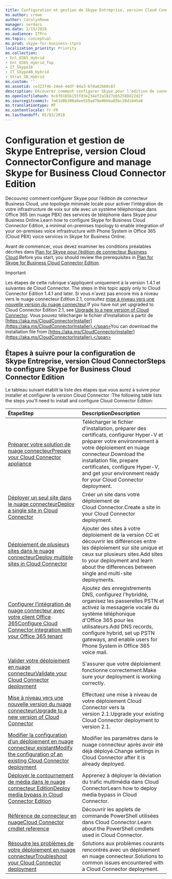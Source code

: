 ```yaml
---
title: Configuration et gestion de Skype Entreprise, version Cloud Connector
ms.author: crowe
author: CarolynRowe
manager: serdars
ms.date: 2/15/2018
ms.audience: ITPro
ms.topic: conceptual
ms.prod: skype-for-business-itpro
localization_priority: Priority
ms.collection:
- Ent_O365_Hybrid
- Ent_O365_Hybrid_Top
- IT_Skype16
- IT_Skype4B_Hybrid
- Strat_SB_Hybrid
ms.custom: ''
ms.assetid: ce323f4b-24e4-4ddf-84a3-67da82bb0c87
description: Découvrez comment configurer Skype pour l’édition de connecteur Business Cloud, une topologie minimale locale pour activer l’intégration de votre infrastructure de voix sur site avec un système téléphonique dans Office 365 (en nuage PBX) des services de téléphonie dans Skype pour Business Online.
ms.openlocfilehash: 6cbf01b5b155fd3e234ef2a1827eb52580d22d2f
ms.sourcegitcommit: fa61d0b380a6ee559ad78e06bba85bc28d1045a6
ms.translationtype: MT
ms.contentlocale: fr-FR
ms.lasthandoff: 05/03/2018
---
```

# <a name="configure-and-manage-skype-for-business-cloud-connector-edition"></a><span data-ttu-id="83ca4-103">Configuration et gestion de Skype Entreprise, version Cloud Connector</span><span class="sxs-lookup"><span data-stu-id="83ca4-103">Configure and manage Skype for Business Cloud Connector Edition</span></span>
 
<span data-ttu-id="83ca4-104">Découvrez comment configurer Skype pour l’édition de connecteur Business Cloud, une topologie minimale locale pour activer l’intégration de votre infrastructure de voix sur site avec un système téléphonique dans Office 365 (en nuage PBX) des services de téléphonie dans Skype pour Business Online.</span><span class="sxs-lookup"><span data-stu-id="83ca4-104">Learn how to configure Skype for Business Cloud Connector Edition, a minimal on-premises topology to enable integration of your on-premises voice infrastructure with Phone System in Office 365 (Cloud PBX) voice services in Skype for Business Online.</span></span> 
  
<span data-ttu-id="83ca4-105">Avant de commencer, vous devez examiner les conditions préalables décrites dans [Plan for Skype pour l’édition de connecteur Business Cloud](plan-skype-for-business-cloud-connector-edition.md).</span><span class="sxs-lookup"><span data-stu-id="83ca4-105">Before you start, you should review the prerequisites in [Plan for Skype for Business Cloud Connector Edition](plan-skype-for-business-cloud-connector-edition.md).</span></span>
  
> [!IMPORTANT]
> <span data-ttu-id="83ca4-106">Les étapes de cette rubrique s'appliquent uniquement à la version 1.4.1 et suivantes de Cloud Connector. </span><span class="sxs-lookup"><span data-stu-id="83ca4-106">The steps in this topic apply only to Cloud Connector Edition 1.4.1 and later.</span></span> <span data-ttu-id="83ca4-107">Si vous n'avez pas encore mis à niveau vers le nuage connecteur Edition 2.1, consultez [mise à niveau vers une nouvelle version du nuage connecteur](upgrade-to-a-new-version-of-cloud-connector.md).</span><span class="sxs-lookup"><span data-stu-id="83ca4-107">If you have not yet upgraded to Cloud Connector Edition 2.1, see [Upgrade to a new version of Cloud Connector](upgrade-to-a-new-version-of-cloud-connector.md).</span></span> <span data-ttu-id="83ca4-108">Vous pouvez télécharger le fichier d’installation à partir de [https://aka.ms/CloudConnectorInstaller](https://aka.ms/CloudConnectorInstaller).</span><span class="sxs-lookup"><span data-stu-id="83ca4-108">You can download the installation file from [https://aka.ms/CloudConnectorInstaller](https://aka.ms/CloudConnectorInstaller).</span></span> 
  
## <a name="steps-to-configure-skype-for-business-cloud-connector-edition"></a><span data-ttu-id="83ca4-109">Étapes à suivre pour la configuration de Skype Entreprise, version Cloud Connector</span><span class="sxs-lookup"><span data-stu-id="83ca4-109">Steps to configure Skype for Business Cloud Connector Edition</span></span>

<span data-ttu-id="83ca4-110">Le tableau suivant établit la liste des étapes que vous aurez à suivre pour installer et configurer la version Cloud Connector :</span><span class="sxs-lookup"><span data-stu-id="83ca4-110">The following table lists the steps you'll need to install and configure Cloud Connector Edition:</span></span>
  
|<span data-ttu-id="83ca4-111">**Étape**</span><span class="sxs-lookup"><span data-stu-id="83ca4-111">**Step**</span></span>|<span data-ttu-id="83ca4-112">**Description**</span><span class="sxs-lookup"><span data-stu-id="83ca4-112">**Description**</span></span>|
|:-----|:-----|
|[<span data-ttu-id="83ca4-113">Préparer votre solution de nuage connecteur</span><span class="sxs-lookup"><span data-stu-id="83ca4-113">Prepare your Cloud Connector appliance</span></span>](prepare-your-cloud-connector-appliance.md) <br/> |<span data-ttu-id="83ca4-114">Télécharger le fichier d’installation, préparer des certificats, configurer Hyper-V et préparer votre environnement à votre déploiement en nuage connecteur.</span><span class="sxs-lookup"><span data-stu-id="83ca4-114">Download the installation file, prepare certificates, configure Hyper-V, and get your environment ready for your Cloud Connector deployment.</span></span>  <br/> |
|[<span data-ttu-id="83ca4-115">Déployer un seul site dans le nuage connecteur</span><span class="sxs-lookup"><span data-stu-id="83ca4-115">Deploy a single site in Cloud Connector</span></span>](deploy-a-single-site-in-cloud-connector.md) <br/> |<span data-ttu-id="83ca4-116">Créer un site dans votre déploiement de Cloud Connector.</span><span class="sxs-lookup"><span data-stu-id="83ca4-116">Create a site in your Cloud Connector deployment.</span></span>  <br/> |
|[<span data-ttu-id="83ca4-117">Déploiement de plusieurs sites dans le nuage connecteur</span><span class="sxs-lookup"><span data-stu-id="83ca4-117">Deploy multiple sites in Cloud Connector</span></span>](deploy-multiple-sites-in-cloud-connector.md) <br/> |<span data-ttu-id="83ca4-118">Ajouter des sites à votre déploiement de la version CC et découvrir les différences entre les déploiement sur site unique et ceux sur plusieurs sites.</span><span class="sxs-lookup"><span data-stu-id="83ca4-118">Add sites to your deployment and learn about the differences between single and multi-site deployments.</span></span>  <br/> |
|[<span data-ttu-id="83ca4-119">Configurer l’intégration de nuage connecteur avec votre client Office 365</span><span class="sxs-lookup"><span data-stu-id="83ca4-119">Configure Cloud Connector integration with your Office 365 tenant</span></span>](configure-cloud-connector-integration-with-your-office-365-tenant.md) <br/> |<span data-ttu-id="83ca4-120">Ajoutez des enregistrements DNS, configurez l'hybridité, organisez les passerelles PSTN et activez la messagerie vocale du système téléphonique d'Office 365 pour les utilisateurs.</span><span class="sxs-lookup"><span data-stu-id="83ca4-120">Add DNS records, configure hybrid, set up PSTN gateways, and enable users for Phone System in Office 365 voice mail.</span></span>  <br/> |
|[<span data-ttu-id="83ca4-121">Valider votre déploiement en nuage connecteur</span><span class="sxs-lookup"><span data-stu-id="83ca4-121">Validate your Cloud Connector deployment</span></span>](validate-your-cloud-connector-deployment.md) <br/> |<span data-ttu-id="83ca4-122">S'assurer que votre déploiement fonctionne correctement.</span><span class="sxs-lookup"><span data-stu-id="83ca4-122">Make sure your deployment is working correctly.</span></span>  <br/> |
|[<span data-ttu-id="83ca4-123">Mise à niveau vers une nouvelle version du nuage connecteur</span><span class="sxs-lookup"><span data-stu-id="83ca4-123">Upgrade to a new version of Cloud Connector</span></span>](upgrade-to-a-new-version-of-cloud-connector.md) <br/> |<span data-ttu-id="83ca4-124">Effectuez une mise à niveau de votre déploiement Cloud Connector vers la version 2.1.</span><span class="sxs-lookup"><span data-stu-id="83ca4-124">Upgrade your existing Cloud Connector deployment to version 2.1.</span></span>  <br/> |
|[<span data-ttu-id="83ca4-125">Modifier la configuration d’un déploiement en nuage connecteur existant</span><span class="sxs-lookup"><span data-stu-id="83ca4-125">Modify the configuration of an existing Cloud Connector deployment</span></span>](modify-the-configuration-of-an-existing-cloud-connector-deployment.md) <br/> |<span data-ttu-id="83ca4-126">Modifier les paramètres dans le nuage connecteur après avoir été déjà déployé.</span><span class="sxs-lookup"><span data-stu-id="83ca4-126">Change settings in Cloud Connector after it is already deployed.</span></span>  <br/> |
|[<span data-ttu-id="83ca4-127">Déployer le contournement de média dans le nuage connecteur Edition</span><span class="sxs-lookup"><span data-stu-id="83ca4-127">Deploy media bypass in Cloud Connector Edition</span></span>](deploy-media-bypass-in-cloud-connector.md) <br/> |<span data-ttu-id="83ca4-128">Apprenez à déployer la déviation du trafic multimédia dans Cloud Connector</span><span class="sxs-lookup"><span data-stu-id="83ca4-128">Learn how to deploy media bypass in Cloud Connector.</span></span>  <br/> |
|[<span data-ttu-id="83ca4-129">Référence de connecteur en nuage</span><span class="sxs-lookup"><span data-stu-id="83ca4-129">Cloud Connector cmdlet reference</span></span>](cloud-connector-cmdlet-reference.md) <br/> |<span data-ttu-id="83ca4-130">Découvrir les applets de commande PowerShell utilisées dans Cloud Connector.</span><span class="sxs-lookup"><span data-stu-id="83ca4-130">Learn about the PowerShell cmdlets used in Cloud Connector.</span></span>  <br/> |
|[<span data-ttu-id="83ca4-131">Résoudre les problèmes de votre déploiement en nuage connecteur</span><span class="sxs-lookup"><span data-stu-id="83ca4-131">Troubleshoot your Cloud Connector deployment</span></span>](troubleshoot-your-cloud-connector-deployment.md) <br/> |<span data-ttu-id="83ca4-132">Solutions aux problèmes courants rencontrés avec un déploiement en nuage connecteur.</span><span class="sxs-lookup"><span data-stu-id="83ca4-132">Solutions to common issues encountered with a Cloud Connector deployment.</span></span>  <br/> |
   


